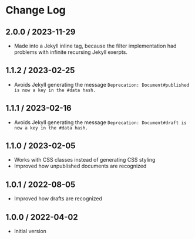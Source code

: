 # Change Log

## 2.0.0 / 2023-11-29

* Made into a Jekyll inline tag, because the filter implementation had problems with infinite recursing Jekyll exerpts.


## 1.1.2 / 2023-02-25

* Avoids Jekyll generating the message `Deprecation: Document#published is now a key in the #data hash.`


## 1.1.1 / 2023-02-16

* Avoids Jekyll generating the message `Deprecation: Document#draft is now a key in the #data hash.`


## 1.1.0 / 2023-02-05

* Works with CSS classes instead of generating CSS styling
* Improved how unpublished documents are recognized


## 1.0.1 / 2022-08-05

* Improved how drafts are recognized


## 1.0.0 / 2022-04-02

* Initial version
